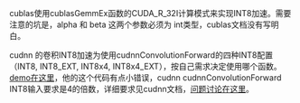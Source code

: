 cublas使用cublasGemmEx函数的CUDA_R_32I计算模式来实现INT8加速。需要注意的坑是，alpha 和 beta 这两个参数必须为 int类型，cublas文档没有写明白。

cudnn 的卷积INT8加速为使用cudnnConvolutionForward的四种INT8配置（INT8, INT8_EXT, INT8x4, INT8x4_EXT），按自己需求决定使用哪个函数。[demo在这里][1]，他的这个代码有点小错误，cudnn cudnnConvolutionForward INT8输入要求是4的倍数，详细要求见cudnn文档，[问题讨论在这里][2]。


  [1]: https://github.com/jesryu/cudnn_conv_int8
  [2]: https://devtalk.nvidia.com/default/topic/1005119/cudnn-v6-int8-convolution-failing-with-cudnn_status_not_supported/